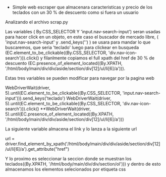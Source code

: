 * Simple web escraper que almacenara caracteristicas y precio de los teclados con un 30 % de descuento como si fuera un usuario 

Analizando el archivo scrap.py

Las variables ( By.CSS_SELECTOR Y 'input.nav-search-input')  seran usadas para hacer click en un objeto, en este caso el buscador de mercado libre, ( 'input.nav-search-input' y .send_keys('') ) se usara para mandar lo que buscaremos, que seria 'teclado' luego para clickear en busqueda (EC.element_to_be_clickable((By.CSS_SELECTOR, 'div.nav-icon-search'))).click() y filanlmente copiamos el full xpath del href de 30 % de descuento (EC.presence_of_element_located((By.XPATH, '/html/body/main/div/div/aside/section/div[12]/ul/li[6]/a'))).

Estas tres variables se pueden modificar para navegar por la pagina web

WebDriverWait(driver, 5).until(EC.element_to_be_clickable((By.CSS_SELECTOR, 'input.nav-search-input'))).send_keys('teclado')
WebDriverWait(driver, 5).until(EC.element_to_be_clickable((By.CSS_SELECTOR, 'div.nav-icon-search'))).click()
**WebDriverWait(driver, 5).until(EC.presence_of_element_located((By.XPATH, '/html/body/main/div/div/aside/section/div[12]/ul/li[6]/a')))

La siguiente variable almacena el link y lo lanza a la siguiente url

url = driver.find_element_by_xpath('/html/body/main/div/div/aside/section/div[12]/ul/li[6]/a').get_attribute("href")

Y lo proximo es seleccionar la seccion donde se muestran los teclados((By.XPATH, '/html/body/main/div/div/section/ol'))) y dentro de esto almacenamos los elementos selecionados por etiqueta css
